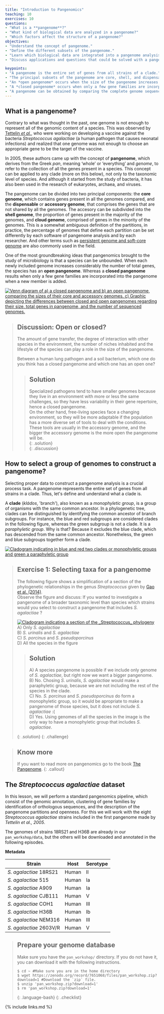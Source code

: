```yaml
---
title: "Introduction to Pangenomics"
teaching: 10
exercises: 10
questions:
- "What is a **pangenome**?" 
- "What kind of biological data are analyzed in a pangenome?"
- "Which factors affect the structure of a pangenome?"
objectives:
- "Understand the concept of pangenome."
- "Define the different subsets of the pangenome."
- "Learn which biological data are integrated into a pangenome analysis."
- "Discuss applications and questions that could be solved with a pangenome analysis."

keypoints:
- "A pangenome is the entire set of genes from all strains of a clade."
- "The principal subsets of the pangenome are core, shell, and dispensable genome."
- "An *open pangenome* occurs when the size of the pangenome increases considerably with every added genome."
- "A *closed pangenome* occurs when only a few gene families are incorporated to the pangenome when a new genome is added."
- "A pangenome can be obtained by comparing the complete genome sequences of all clade members."
---
```

## What is a pangenome?

Contrary to what was thought in the past, one genome is not enough to represent all of the genomic content of a species. This was observed 
by [Tettelin *et al.*](https://www.pnas.org/doi/10.1073/pnas.0506758102]),  who were working on developing a vaccine against the bacteria 
*Streptococcus agalactiae* (a human pathogen that causes neonatal infections) and realized that one genome was not enough to choose an appropriate 
gene to be the target of the vaccine.  

In 2005, these authors came up with the concept of **pangenome**, which derives from the Greek *pan*, meaning ‘whole’ or ‘everything’ and *genome*, to 
refer to the collection of all the genes present in a species. This concept can be applied to any clade (more on this below), not only to the taxonomic 
level of species. And although it started from the study of bacteria, it has also been used in the research of eukaryotes, archaea, and viruses.  

The pangenome can be divided into two principal components: the **core genome**, which contains genes present in all the genomes compared, and the 
**dispensable** or **accessory genome**, that comprises the genes that are not shared by all the genomes. The accesory can be subdivided into the 
**shell genome**, the proportion of genes present in the majority of the genomes, and **cloud genome**, comprised of genes in the minority of the 
genomes. This is a somewhat ambiguous definition of the partitions, in practice, the percentage of genomes that define each partition can be set 
differently by each software of pangenome analysis and by each researcher. And other terms such as
[persistent genome and soft-core genome](https://journals.plos.org/ploscompbiol/article?id=10.1371/journal.pcbi.1007732) are also commonly 
used in the field.

One of the most groundbreaking ideas that pangenomics brought to the study of microbiology is that a species can be unbounded. When each newly 
included genome increases considerably the number of total genes, the species has an **open pangenome**. Whereas a **closed pangenome** results 
when only a few gene families are incorporated into the pangenome when a new member is added.

<a href="{{ page.root }}/fig/01-01-01.png">
   <img src="{{ page.root }}/fig/01-01-01.png" alt=" Venn diagram of a) a closed pangenome and b) an open pangenome, comparing the sizes of their core and accessory genomes. c) Graphic depicting the differences between closed and open pangenomes regarding their size, total genes in pangenome, and the number of sequenced genomes." />
  </a>

> ## Discussion: Open or closed?
>  The amount of gene transfer, the degree of interaction with other species in the environment, the number of niches inhabited and the lifestyle 
>  of the species can play a role in the size of the pangenome. 
>  
>  Between a human lung pathogen and a soil bacterium, which one do you think has a closed pangenome and which one has an open one?
>  
> > ## Solution
> > Specialized pathogens tend to have smaller genomes because they live in an environment with more or less the same challenges, 
> > so they have less variability in their gene repertoire, hence a closed pangenome.  
> > On the other hand, free-living species face a changing environment, so they will be more adaptable if the population has a more diverse 
> > set of tools to deal with the conditions. These tools are usually in the accessory genome, and the bigger the accessory genome is the more
> >  open the pangenome will be.  
> {: .solution}  
{: .discussion}

## How to select a group of genomes to construct a pangenome?

Selecting proper data to construct a pangenome analysis is a crucial process task. A pangenome represents
the entire set of genes from all strains in a clade. Thus, let's define and understand what a clade is.

A **clade** (*kládos*, 'branch'), also known as a *monophyletic group*, is a group of organisms with the same common ancestor.
In a phylogenetic tree, clades can be distinguished by identifying the common ancestor of branch subgroups. For instance, the blue and red subgroups are considered clades in the following figure, whereas the green subgroup is not a clade. It is a *paraphyletic group*.
Why is that? Because it excludes the blue clade, which has descended from the same common ancestor. Nonetheless, the green and blue subgroups
together form a clade.

<a href="{{ page.root }}/fig/01-01-02.png">
   <img src="{{ page.root }}/fig/01-01-02.png" alt=" Cladogram indicating in blue and red two clades or monophyletic groups and green a paraphyletic group" />
  </a>

> ## Exercise 1: Selecting taxa for a pangenome  
>  The following figure shows a simplification of a section of the phylogenetic relationships in the genus _Streptococcus_ given by [Gao et al. (2014)](https://journals.plos.org/plosone/article?id=10.1371/journal.pone.0101229).  
>  Observe the figure and discuss:
>  If you wanted to investigate a pangenome of a broader taxonomic level than species which strains would you select to construct a pangenome that includes _S. agalactiae_ ? 
>  
>  <a href="{{ page.root }}/fig/01-01-03.png"><img src="{{ page.root }}/fig/01-01-03.png" alt="Cladogram indicating a section of the _Streptococcus_ phylogeny" /></a>  
>  A) Only _S. agalactiae_   
>  B)  _S. urinalis_ and _S. agalactiae_   
>  C) _S. porcinus_ and _S. pseudoporcinus_  
>  D)  All the species in the figure
>  
> > ## Solution
> > 
> > A) A species pangenome is possible if we include only genome of *S. agalactiae*, but right now we want a bigger pangenome.  
> > B) No. Chosing _S. urinalis_, _S. agalactiae_ would make a paraphyletic group, because we are not including the rest of the species in the clade.   
> > C) No.  _S. porcinus_ and _S. pseudoporcinus_ do form a monophyletic group, so it would be apropriate to make a pangenome of those species, but it
> > does not include _S. agalactiae_ :(  
> > D) Yes. Using genomes of all the species in the image is the only way to have a monophyletic group that includes *S. agalactiae*.  
> > 
> {: .solution}
{: .challenge}

> ## Know more
> If you want to read more on pangenomics go to the book [The Pangenome](https://link.springer.com/book/10.1007/978-3-030-38281-0).
{: .callout}

## The *Streptococcus agalactiae* dataset

In this lesson, we will perform a standard pangenomics pipeline, which consist of the genomic annotation, clustering of gene families by identification
of orthologous sequences, and the description of the pangenome partitions and openness. For this we will work with the eight *Streptococcus agalactiae*
 strains included in the first pangenome made by *Tettelin et al., 2005*.

The genomes of strains 18RS21 and H36B are already in our `pan_workshop/data`, but the others will be downloaded and annotated in the following episodes.

**Metadata**


|Strain	| Host	| Serotype   |
|-------------------------|---------|------------|
|*S. agalactiae*  18RS21  | Human   | II       	|
|*S. agalactiae*  515 	| Human   | Ia       	|
|*S. agalactiae*  A909	| Human   | Ia       	|
|*S. agalactiae*  CJB111  | Human   | V       	|
|*S. agalactiae*  COH1	| Human   | III       	|
|*S. agalactiae*  H36B	| Human   | Ib       	|
|*S. agalactiae*  NEM316	| Human   | III     	|
|*S. agalactiae*  2603V/R 	| Human   | V      	|



> ## Prepare your genome database
> Make sure you have the `pan_workshop/` directory. If you do not have it, you can download it with the following instructions.
>
> ~~~
> $ cd ~ #Make sure you are in the home directory
> $ wget https://zenodo.org/record/7651068/files/pan_workshop.zip?download=1 #Download the `zip` file.
> $ unzip 'pan_workshop.zip?download=1' 
> $ rm 'pan_workshop.zip?download=1'
> ~~~
> {: .language-bash}
{: .checklist}

{% include links.md %}





